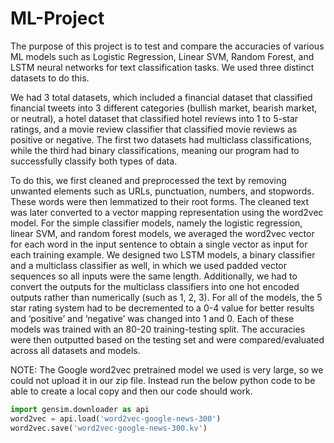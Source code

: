 # ML-Project

The purpose of this project is to test and compare the accuracies of various ML models such as Logistic Regression, Linear SVM, Random Forest, and LSTM neural networks for text classification tasks. We used three distinct datasets to do this.

We had 3 total datasets, which included a financial dataset that classified financial tweets into 3 different categories (bullish market, bearish market, or neutral), a hotel dataset that classified hotel reviews into 1 to 5-star ratings, and a movie review classifier that classified movie reviews as positive or negative. The first two datasets had multiclass classifications, while the third had binary classifications, meaning our program had to successfully classify both types of data.

To do this, we first cleaned and preprocessed the text by removing unwanted elements such as URLs, punctuation, numbers, and stopwords. These words were then lemmatized to their root forms. The cleaned text was later converted to a vector mapping representation using the word2vec model. For the simple classifier models, namely the logistic regression, linear SVM, and random forest models, we averaged the word2vec vector for each word in the input sentence to obtain a single vector as input for each training example. We designed two LSTM models, a binary classifier and a multiclass classifier as well, in which we used padded vector sequences so all inputs were the same length. Additionally, we had to convert the outputs for the multiclass classifiers into one hot encoded outputs rather than numerically (such as 1, 2, 3). For all of the models, the 5 star rating system had to be decremented to a 0-4 value for better results and ‘positive’ and ‘negative’ was changed into 1 and 0. Each of these models was trained with an 80-20 training-testing split. The accuracies were then outputted based on the testing set and were compared/evaluated across all datasets and models.

NOTE: The Google word2vec pretrained model we used is very large, so we could not upload it in our zip file. Instead run the below python code to be able to create a local copy and then our code should work.

```python 
import gensim.downloader as api
word2vec = api.load('word2vec-google-news-300')
word2vec.save('word2vec-google-news-300.kv')
```